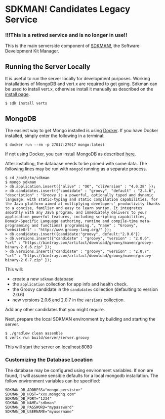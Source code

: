 # SDKMAN! Candidates Legacy Service

### !!!This is a retired service and is no longer in use!!

This is the main serverside component of [SDKMAN!](http://sdkman.io), the Software Development Kit Manager.

## Running the Server Locally

It is useful to run the server locally for development purposes. Working installations of MongoDB and vert.x are required to get going. Sdkman can be used to install vert.x, otherwise install it manually as described on the [install page](http://vertx.io/install.html).

    $ sdk install vertx

## MongoDB

The easiest way to get Mongo installed is using [Docker](http://docker.io). If you have Docker installed, simply enter the following in a terminal:

    $ docker run --rm -p 27017:27017 mongo:latest


If not using Docker, you can install MongoDB as described [here](http://www.mongodb.org/downloads).

After installing, the database needs to be primed with some data. The following lines may be run with `mongod` running as a separate process.

    $ cd /path/to/sdkman
    $ mongo sdkman
    > db.application.insert({"alive" : "OK", "cliVersion" : "4.0.28" });
    > db.candidates.insert({"candidate" : "groovy", "default" : "2.4.6", "description" : "Groovy is a powerful, optionally typed and dynamic language, with static-typing and static compilation capabilities, for the Java platform aimed at multiplying developers' productivity thanks to a concise, familiar and easy to learn syntax. It integrates smoothly with any Java program, and immediately delivers to your application powerful features, including scripting capabilities, Domain-Specific Language authoring, runtime and compile-time meta-programming and functional programming.", "name" : "Groovy", "websiteUrl" : "http://www.groovy-lang.org/" });
    > db.candidates.insert({candidate:"groovy", default:"2.0.6"})
    > db.versions.insert({"candidate" : "groovy", "version" : "2.0.6", "url" : "https://bintray.com/artifact/download/groovy/maven/groovy-binary-2.0.6.zip" });
    > db.versions.insert({"candidate" : "groovy", "version" : "2.0.7", "url" : "https://bintray.com/artifact/download/groovy/maven/groovy-binary-2.0.7.zip" });


This will:

* create a new `sdkman` database
* the `application` collection for app info and health check. 
* the Groovy candidate in the `candidates` collection (defaulting to version 2.0.6)
* new versions 2.0.6 and 2.0.7 in the `versions` collection.

Add any other candidates that you might require.

Next, prepare the local SDKMAN environment by building and starting the server.

    $ ./gradlew clean assemble
    $ vertx run build/server/server.groovy

This will start the server on localhost:8080

### Customizing the Database Location

The database may be configured using environment variables. If non are found, it will assume sensible defaults for a local mongodb installation. The follow environment variables can be specified:

    SDKMAN_DB_ADDRESS="mongo-persistor"
    SDKMAN_DB_HOST="xxx.mongohq.com"
    SDKMAN_DB_PORT="1234"
    SDKMAN_DB_NAME="sdkman"
    SDKMAN_DB_PASSWORD="mypassword"
    SDKMAN_DB_USERNAME="myusername"
